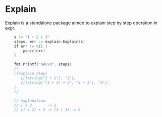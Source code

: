 # Explain

Explain is a standalone package aimed to explain step by step operation in expr.

```go
    s := "1 + 2 + 3"
    steps, err := explain.Explain(s)
    if err != nil {
        panic(err)
    }

    fmt.Printf("%#v\n", steps)
    /*
    []explain.Step{
       {[]string{"1 + 2"}, "3"},
       {[]string{"(1 + 2) + 3", "3 + 3"}, "6"},
    }
    */

    // explanation:
    // 1 + 2       -> 3
    // (1 + 2) + 3 -> (3 + 3) -> 6
```
